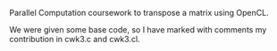Parallel Computation coursework to transpose a matrix using OpenCL.

We were given some base code, so I have marked with comments my contribution in cwk3.c and cwk3.cl.
